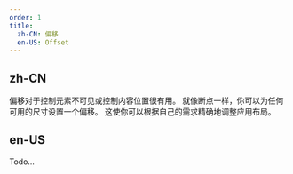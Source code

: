 ```yaml
---
order: 1
title:
  zh-CN: 偏移
  en-US: Offset
---
```


## zh-CN

偏移对于控制元素不可见或控制内容位置很有用。 就像断点一样，你可以为任何可用的尺寸设置一个偏移。 这使你可以根据自己的需求精确地调整应用布局。

## en-US

Todo...
